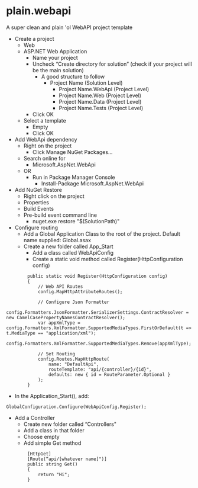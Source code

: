 # plain.webapi
A super clean and plain 'ol WebAPI project template

- Create a project
    - Web
    - ASP.NET Web Application
        - Name your project
        - Uncheck “Create directory for solution” (check if your project will be the main solution)
            - A good structure to follow
                - Project Name (Solution Level)
                    - Project Name.WebApi (Project Level)
                    - Project Name.Web (Project Level)
                    - Project Name.Data (Project Level)
                    - Project Name.Tests (Project Level)
        - Click OK
    - Select a template
        - Empty
        - Click OK
- Add WebApi dependency
    - Right on the project
        - Click Manage NuGet Packages...
    - Search online for
        - Microsoft.AspNet.WebApi
    - OR
        - Run in Package Manager Console
            - Install-Package Microsoft.AspNet.WebApi
- Add NuGet Restore
    - Right click on the project
    - Properties
    - Build Events
    - Pre-build event command line
        - nuget.exe restore "$(SolutionPath)"
- Configure routing
    - Add a Global Application Class to the root of the project.  Default name supplied: Global.asax
    - Create a new folder called App_Start
        - Add a class called WebApiConfig
        - Create a static void method called Register(HttpConfiguration config)

```
        public static void Register(HttpConfiguration config)
        {
            // Web API Routes
            config.MapHttpAttributeRoutes();

            // Configure Json Formatter
            config.Formatters.JsonFormatter.SerializerSettings.ContractResolver = new CamelCasePropertyNamesContractResolver(); 
            var appXmlType = config.Formatters.XmlFormatter.SupportedMediaTypes.FirstOrDefault(t => t.MediaType == "application/xml");
            config.Formatters.XmlFormatter.SupportedMediaTypes.Remove(appXmlType);

            // Set Routing
            config.Routes.MapHttpRoute(
                name: "DefaultApi",
                routeTemplate: "api/{controller}/{id}",
                defaults: new { id = RouteParameter.Optional }
            );
        }
```
- In the Application_Start(), add:
``` 
GlobalConfiguration.Configure(WebApiConfig.Register);
```
- Add a Controller
    - Create new folder called “Controllers"
    - Add a class in that folder
    - Choose empty
    - Add simple Get method
```
        [HttpGet]
        [Route(“api/[whatever name]")]
        public string Get()
        {
            return "Hi";
        }
```
